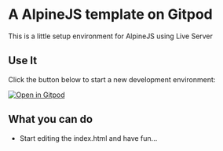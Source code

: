 # A AlpineJS template on Gitpod

This is a little setup environment for AlpineJS using Live Server

## Use It

Click the button below to start a new development environment:

[![Open in Gitpod](https://gitpod.io/button/open-in-gitpod.svg)](https://gitpod.io/#https://github.com/Eetezadi/AlpineJS)

## What you can do
 * Start editing the index.html and have fun...
